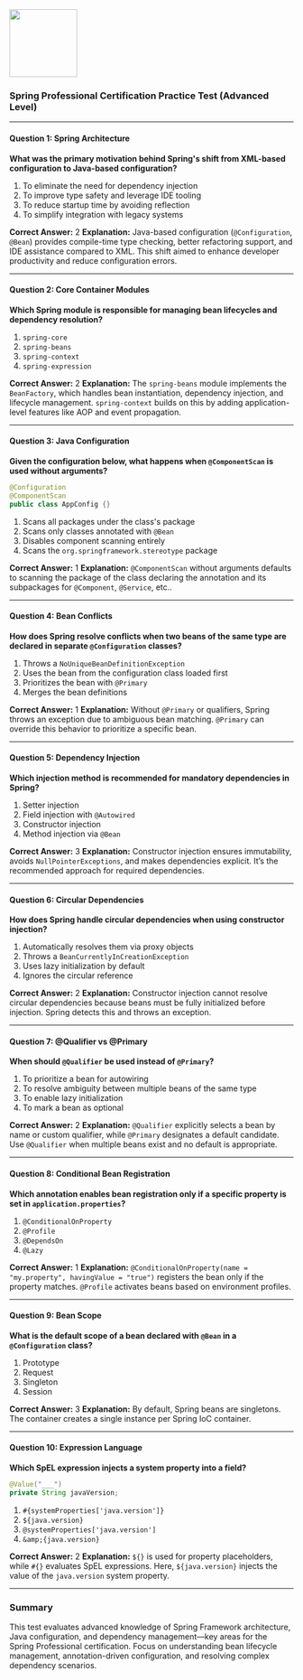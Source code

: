 <img src="https://r2cdn.perplexity.ai/pplx-full-logo-primary-dark%402x.png" class="logo" width="120"/>

### Spring Professional Certification Practice Test (Advanced Level)

---

#### **Question 1: Spring Architecture**

**What was the primary motivation behind Spring's shift from XML-based configuration to Java-based configuration?**

1. To eliminate the need for dependency injection
2. To improve type safety and leverage IDE tooling
3. To reduce startup time by avoiding reflection
4. To simplify integration with legacy systems

**Correct Answer:** 2
**Explanation:** Java-based configuration (`@Configuration`, `@Bean`) provides compile-time type checking, better refactoring support, and IDE assistance compared to XML. This shift aimed to enhance developer productivity and reduce configuration errors.

---

#### **Question 2: Core Container Modules**

**Which Spring module is responsible for managing bean lifecycles and dependency resolution?**

1. `spring-core`
2. `spring-beans`
3. `spring-context`
4. `spring-expression`

**Correct Answer:** 2
**Explanation:** The `spring-beans` module implements the `BeanFactory`, which handles bean instantiation, dependency injection, and lifecycle management. `spring-context` builds on this by adding application-level features like AOP and event propagation.

---

#### **Question 3: Java Configuration**

**Given the configuration below, what happens when `@ComponentScan` is used without arguments?**

```java  
@Configuration  
@ComponentScan  
public class AppConfig {}  
```

1. Scans all packages under the class's package
2. Scans only classes annotated with `@Bean`
3. Disables component scanning entirely
4. Scans the `org.springframework.stereotype` package

**Correct Answer:** 1
**Explanation:** `@ComponentScan` without arguments defaults to scanning the package of the class declaring the annotation and its subpackages for `@Component`, `@Service`, etc..

---

#### **Question 4: Bean Conflicts**

**How does Spring resolve conflicts when two beans of the same type are declared in separate `@Configuration` classes?**

1. Throws a `NoUniqueBeanDefinitionException`
2. Uses the bean from the configuration class loaded first
3. Prioritizes the bean with `@Primary`
4. Merges the bean definitions

**Correct Answer:** 1
**Explanation:** Without `@Primary` or qualifiers, Spring throws an exception due to ambiguous bean matching. `@Primary` can override this behavior to prioritize a specific bean.

---

#### **Question 5: Dependency Injection**

**Which injection method is recommended for mandatory dependencies in Spring?**

1. Setter injection
2. Field injection with `@Autowired`
3. Constructor injection
4. Method injection via `@Bean`

**Correct Answer:** 3
**Explanation:** Constructor injection ensures immutability, avoids `NullPointerExceptions`, and makes dependencies explicit. It’s the recommended approach for required dependencies.

---

#### **Question 6: Circular Dependencies**

**How does Spring handle circular dependencies when using constructor injection?**

1. Automatically resolves them via proxy objects
2. Throws a `BeanCurrentlyInCreationException`
3. Uses lazy initialization by default
4. Ignores the circular reference

**Correct Answer:** 2
**Explanation:** Constructor injection cannot resolve circular dependencies because beans must be fully initialized before injection. Spring detects this and throws an exception.

---

#### **Question 7: @Qualifier vs @Primary**

**When should `@Qualifier` be used instead of `@Primary`?**

1. To prioritize a bean for autowiring
2. To resolve ambiguity between multiple beans of the same type
3. To enable lazy initialization
4. To mark a bean as optional

**Correct Answer:** 2
**Explanation:** `@Qualifier` explicitly selects a bean by name or custom qualifier, while `@Primary` designates a default candidate. Use `@Qualifier` when multiple beans exist and no default is appropriate.

---

#### **Question 8: Conditional Bean Registration**

**Which annotation enables bean registration only if a specific property is set in `application.properties`?**

1. `@ConditionalOnProperty`
2. `@Profile`
3. `@DependsOn`
4. `@Lazy`

**Correct Answer:** 1
**Explanation:** `@ConditionalOnProperty(name = "my.property", havingValue = "true")` registers the bean only if the property matches. `@Profile` activates beans based on environment profiles.

---

#### **Question 9: Bean Scope**

**What is the default scope of a bean declared with `@Bean` in a `@Configuration` class?**

1. Prototype
2. Request
3. Singleton
4. Session

**Correct Answer:** 3
**Explanation:** By default, Spring beans are singletons. The container creates a single instance per Spring IoC container.

---

#### **Question 10: Expression Language**

**Which SpEL expression injects a system property into a field?**

```java  
@Value("___")  
private String javaVersion;  
```

1. `#{systemProperties['java.version']}`
2. `${java.version}`
3. `@systemProperties['java.version']`
4. `&amp;{java.version}`

**Correct Answer:** 2
**Explanation:** `${}` is used for property placeholders, while `#{}` evaluates SpEL expressions. Here, `${java.version}` injects the value of the `java.version` system property.

---

### Summary

This test evaluates advanced knowledge of Spring Framework architecture, Java configuration, and dependency management—key areas for the Spring Professional certification. Focus on understanding bean lifecycle management, annotation-driven configuration, and resolving complex dependency scenarios.

